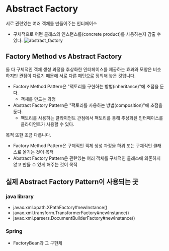 # Abstract Factory

서로 관련있는 여러 객체를 만들어주는 인터페이스
- 구체적으로 어떤 클래스의 인스턴스를(concrete product)를 사용하는지 감출 수 있다.
![abstract_factory](https://user-images.githubusercontent.com/65374355/178312548-a2b818c7-b502-4370-9b81-29f766270c66.png)


## Factory Method vs Abstract Factory
둘 다 구체적인 객체 생성 과정을 추상화한 인터페이스를 제공하는 효과와 모양은 비슷하지만 관점이 다르기 때문에 서로 다른 패턴으로 정의해 놓은 것입니다.

- Factory Method Pattern은 "팩토리를 구현하는 방법(inheritance)"에 초점을 둔다.
  - 객체를 만드는 과정
- Abstract Factory Pattern은 "팩토리를 사용하는 방법(composition)"에 초점을 둔다.
  - 팩토리를 사용하는 클라이언트 관점에서 팩토리를 통해 추상화된 인터페이스를 클라이언트가 사용할 수 있다.

목적 또한 조금 다릅니다.
- Factory Method Pattern은 구체적인 객체 생성 과정을 하위 또는 구체적인 클래스로 옮기는 것이 목적
- Abstract Factory Pattern은 관련있는 여러 객체를 구체적인 클래스에 의존하지 않고 만들 수 있게 해주는 것이 목적


## 실제 Abstract Factory Pattern이 사용되는 곳

### java library
- javax.xml.xpath.XPathFactory#newInstance()
- javax.xml.transform.TransformerFactory#newInstance()
- javax.xml.parsers.DocumentBuilderFactory#newInstance()

### Spring
- FactoryBean과 그 구현체